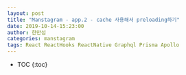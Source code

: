 ```yaml
---
layout: post
title: "Manstagram - app.2 - cache 사용해서 preloading하기"
date: 2019-10-14-15:23:00
author: 한만섭
categories: manstagram
tags: React ReactHooks ReactNative Graphql Prisma Apollo
---
```




* TOC
{:toc}



